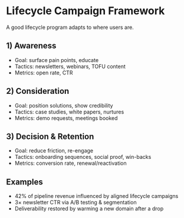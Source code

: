 # Lifecycle Campaign Framework

A good lifecycle program adapts to where users are.

## 1) Awareness
- Goal: surface pain points, educate
- Tactics: newsletters, webinars, TOFU content
- Metrics: open rate, CTR

## 2) Consideration
- Goal: position solutions, show credibility
- Tactics: case studies, white papers, nurtures
- Metrics: demo requests, meetings booked

## 3) Decision & Retention
- Goal: reduce friction, re-engage
- Tactics: onboarding sequences, social proof, win-backs
- Metrics: conversion rate, renewal/reactivation

## Examples
- 42% of pipeline revenue influenced by aligned lifecycle campaigns
- 3× newsletter CTR via A/B testing & segmentation
- Deliverability restored by warming a new domain after a drop
